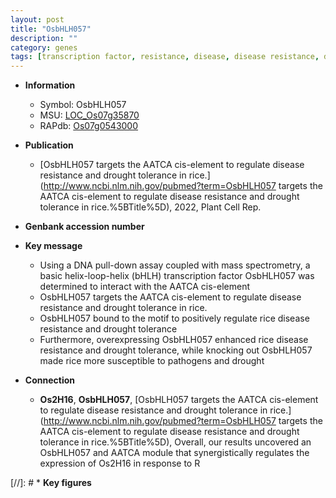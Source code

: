 ```yaml
---
layout: post
title: "OsbHLH057"
description: ""
category: genes
tags: [transcription factor, resistance, disease, disease resistance, drought, tolerance, drought tolerance]
---
```


* **Information**  
    + Symbol: OsbHLH057  
    + MSU: [LOC_Os07g35870](http://rice.uga.edu/cgi-bin/ORF_infopage.cgi?orf=LOC_Os07g35870)  
    + RAPdb: [Os07g0543000](http://rapdb.dna.affrc.go.jp/viewer/gbrowse_details/irgsp1?name=Os07g0543000)  

* **Publication**  
    + [OsbHLH057 targets the AATCA cis-element to regulate disease resistance and drought tolerance in rice.](http://www.ncbi.nlm.nih.gov/pubmed?term=OsbHLH057 targets the AATCA cis-element to regulate disease resistance and drought tolerance in rice.%5BTitle%5D), 2022, Plant Cell Rep.

* **Genbank accession number**  

* **Key message**  
    + Using a DNA pull-down assay coupled with mass spectrometry, a basic helix-loop-helix (bHLH) transcription factor OsbHLH057 was determined to interact with the AATCA cis-element
    + OsbHLH057 targets the AATCA cis-element to regulate disease resistance and drought tolerance in rice.
    + OsbHLH057 bound to the motif to positively regulate rice disease resistance and drought tolerance
    + Furthermore, overexpressing OsbHLH057 enhanced rice disease resistance and drought tolerance, while knocking out OsbHLH057 made rice more susceptible to pathogens and drought

* **Connection**  
    + __Os2H16__, __OsbHLH057__, [OsbHLH057 targets the AATCA cis-element to regulate disease resistance and drought tolerance in rice.](http://www.ncbi.nlm.nih.gov/pubmed?term=OsbHLH057 targets the AATCA cis-element to regulate disease resistance and drought tolerance in rice.%5BTitle%5D),  Overall, our results uncovered an OsbHLH057 and AATCA module that synergistically regulates the expression of Os2H16 in response to R

[//]: # * **Key figures**  


